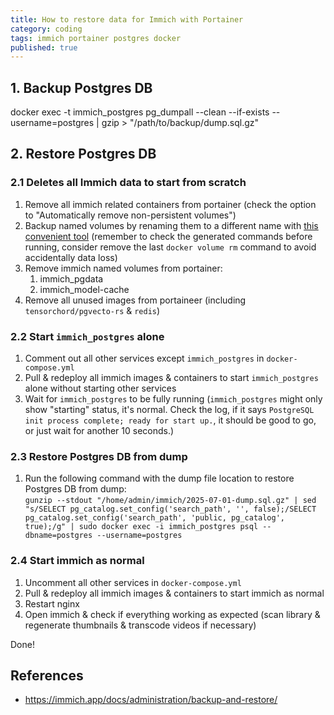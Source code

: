 ```yaml
---
title: How to restore data for Immich with Portainer
category: coding
tags: immich portainer postgres docker
published: true
---
```

## 1. Backup Postgres DB
docker exec -t immich_postgres pg_dumpall --clean --if-exists --username=postgres | gzip > "/path/to/backup/dump.sql.gz"

## 2. Restore Postgres DB

### 2.1 Deletes all Immich data to start from scratch

1. Remove all immich related containers from portainer (check the option to "Automatically remove non-persistent volumes")
1. Backup named volumes by renaming them to a different name with [this convenient tool](https://www.commands.dev/workflows/rename_docker_volume) (remember to check the generated commands before running, consider remove the last `docker volume rm` command to avoid accidentally data loss)
1. Remove immich named volumes from portainer:
	1. immich_pgdata
	1. immich_model-cache
1. Remove all unused images from portaineer (including `tensorchord/pgvecto-rs` & `redis`)

### 2.2 Start `immich_postgres` alone

1. Comment out all other services except `immich_postgres` in `docker-compose.yml`
1. Pull & redeploy all immich images & containers to start `immich_postgres` alone without starting other services
1. Wait for `immich_postgres` to be fully running (`immich_postgres` might only show "starting" status, it's normal. Check the log, if it says `PostgreSQL init process complete; ready for start up.`, it should be good to go, or just wait for another 10 seconds.)

### 2.3 Restore Postgres DB from dump
1. Run the following command with the dump file location to restore Postgres DB from dump:  
  `gunzip --stdout "/home/admin/immich/2025-07-01-dump.sql.gz" | sed "s/SELECT pg_catalog.set_config('search_path', '', false);/SELECT pg_catalog.set_config('search_path', 'public, pg_catalog', true);/g" | sudo docker exec -i immich_postgres psql --dbname=postgres --username=postgres`

### 2.4 Start immich as normal

1. Uncomment all other services in `docker-compose.yml`
1. Pull & redeploy all immich images & containers to start immich as normal
1. Restart nginx
1. Open immich & check if everything working as expected (scan library & regenerate thumbnails & transcode videos if necessary) 

Done!

## References

- https://immich.app/docs/administration/backup-and-restore/
